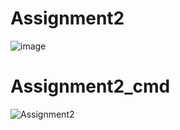 # Assignment2
![image](https://user-images.githubusercontent.com/117542420/205125427-5d34b2ed-1cce-4c0b-a133-70489677b29d.png)
# Assignment2_cmd
![Assignment2](https://user-images.githubusercontent.com/117542420/205125623-e971ab33-5b17-4bbf-80e6-e2774ea27bce.PNG)

